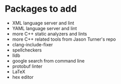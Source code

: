 # Packages to add

- XML language server and lint
- YAML language server and lint
- more C++ static analyzers and lints
- more C++ related tools from Jason Turner's repo
- clang-include-fixer
- spellcheckers
- lldb
- google search from command line
- protobuf linter
- LaTeX
- hex editor
